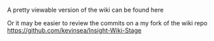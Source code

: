 A pretty viewable version of the wiki can be found here

Or it may be easier to review the commits on a my fork of the wiki repo https://github.com/kevinsea/Insight-Wiki-Stage
